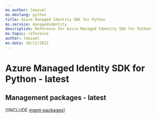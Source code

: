 ```yaml
---
ms.author: lmazuel
ms.devlang: python
title: Azure Managed Identity SDK for Python
ms.service: managedidentity
description: Reference for Azure Managed Identity SDK for Python
ms.topic: reference
author: lmazuel
ms.data: 10/12/2022
---
```

# Azure Managed Identity SDK for Python - latest

## Management packages - latest
[!INCLUDE [mgmt-packages](managed-identity-mgmt-index.md)]